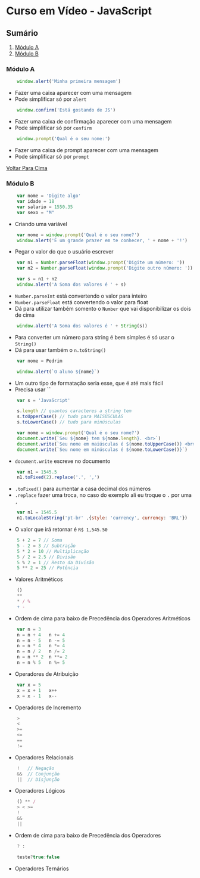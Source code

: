# Curso em Vídeo - JavaScript

## Sumário

1. [Módulo A](#módulo-a)
2. [Módulo B](#módulo-b)

### Módulo A

```js
    window.alert('Minha primeira mensagem')
```

- Fazer uma caixa aparecer com uma mensagem
- Pode simplificar só por `alert`

```js
    window.confirm('Está gostando de JS')
```

- Fazer uma caixa de confirmação aparecer com uma mensagem
- Pode simplificar só por `confirm`

```js
    window.prompt('Qual é o seu nome:')
```

- Fazer uma caixa de prompt aparecer com uma mensagem
- Pode simplificar só por `prompt`

[Voltar Para Cima](#sumário)

### Módulo B

```js
    var nome = 'Digite algo'
    var idade = 18
    var salario = 1550.35
    var sexo = "M"
```

- Criando uma variável

```js
    var nome = window.prompt('Qual é o seu nome?')
    window.alert('É um grande prazer em te conhecer, ' + nome + '!')
```

- Pegar o valor do que o usuário escrever

```js
    var n1 = Number.parseFloat(window.prompt('Digite um número: '))
    var n2 = Number.parseFloat(window.prompt('Digite outro número: '))

    var s = n1 + n2
    window.alert('A Soma dos valores é ' + s)
```

- `Number.parseInt` está convertendo o valor para inteiro
- `Number.parseFloat` está convertendo o valor para float
- Dá para utilizar também somento o `Number` que vai disponibilizar os dois de cima

```js
    window.alert('A Soma dos valores é ' + String(s))
```

- Para converter um número para string é bem simples é só usar o `String()`
- Dá para usar também o `n.toString()`

```js
    var nome = Pedrim

    window.alert(`O aluno ${nome}`)
```

- Um outro tipo de formatação seria esse, que é até mais fácil
- Precisa usar **``**

```js
    var s = 'JavaScript'

    s.length // quantos caracteres a string tem
    s.toUpperCase() // tudo para MAISÚSCULAS
    s.toLowerCase() // tudo para minúsculas
```

```js
    var nome = window.prompt('Qual é o seu nome?')
    document.write(`Seu ${nome} tem ${nome.length}. <br>`)
    document.write(`Seu nome em maiúsculas é ${nome.toUpperCase()} <br>`)
    document.write(`Seu nome em minúsculas é ${nome.toLowerCase()}`)
```

- `document.write` escreve no documento

```js
    var n1 = 1545.5
    n1.toFixed(2).replace('.', ',')
```

- `.toFixed()` para aumentar a casa decimal dos números
- `.replace` fazer uma troca, no caso do exemplo ali eu troque o `.` por uma `,`

```js
    var n1 = 1545.5
    n1.toLocaleString('pt-br' ,{style: 'currency', currency: 'BRL'})
```

- O valor que irá retornar é `R$ 1,545.50`

```js
    5 + 2 = 7 // Soma
    5 - 2 = 3 // Subtração
    5 * 2 = 10 // Multiplicação
    5 / 2 = 2.5 // Divisão
    5 % 2 = 1 // Resto da Divisão
    5 ** 2 = 25 // Potência
```

- Valores Aritméticos

```js
    ()
    **
    * / %
    + -
```

- Ordem de cima para baixo de Precedência dos Operadores Aritméticos

```js
    var n = 3
    n = n + 4   n += 4
    n = n - 5   n -= 5
    n = n * 4   n *= 4
    n = n / 2   n /= 2
    n = n ** 2  n **= 2
    n = n % 5   n %= 5
```

- Operadores de Atribuição

```js
    var x = 5
    x = x + 1   x++
    x = x - 1   x--
```

- Operadores de Incremento

```js
    >
    <
    >=
    <=
    ==
    !=
```

- Operadores Relacionais

```js
    !   // Negação
    &&  // Conjunção
    ||  // Disjunção
```

- Operadores Lógicos

```js
    () ** /
    > < >=
    !
    &&
    ||
```

- Ordem de cima para baixo de Precedência dos Operadores

```js
    ? :

    teste?true:false
```

- Operadores Ternários